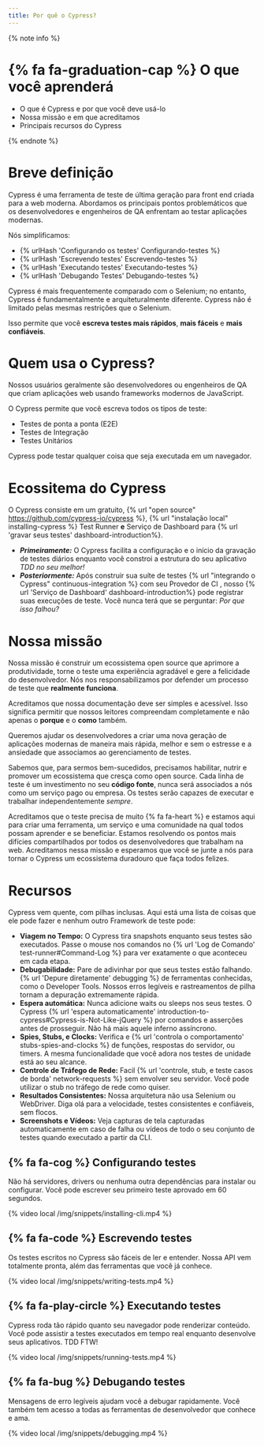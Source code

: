 ```yaml
---
title: Por quê o Cypress?
---
```


{% note info %}
# {% fa fa-graduation-cap %} O que você aprenderá

- O que é Cypress e por que você deve usá-lo
- Nossa missão e em que acreditamos
- Principais recursos do Cypress

{% endnote %}

# Breve definição

Cypress é uma ferramenta de teste de última geração para front end criada para a web moderna. Abordamos os principais pontos problemáticos que os desenvolvedores e engenheiros de QA enfrentam ao testar aplicações modernas.

Nós simplificamos:

- {% urlHash 'Configurando os testes' Configurando-testes %}
- {% urlHash 'Escrevendo testes' Escrevendo-testes %}
- {% urlHash 'Executando testes' Executando-testes %}
- {% urlHash 'Debugando Testes' Debugando-testes %}

Cypress é mais frequentemente comparado com o Selenium; no entanto, Cypress é fundamentalmente e arquiteturalmente diferente. Cypress não é limitado pelas mesmas restrições que o Selenium.

Isso permite que você  **escreva testes mais rápidos**, **mais fáceis** e **mais confiáveis**.

# Quem usa o Cypress?

Nossos usuários geralmente são desenvolvedores ou engenheiros de QA que criam aplicações web usando frameworks modernos de JavaScript.

O Cypress permite que você escreva todos os tipos de teste:

- Testes de ponta a ponta (E2E)
- Testes de Integração
- Testes Unitários

Cypress pode testar qualquer coisa que seja executada em um navegador.

# Ecossitema do Cypress

O Cypress consiste em um gratuito, {% url "open source" https://github.com/cypress-io/cypress %}, {% url "instalação local" installing-cypress %} Test Runner **e** Serviço de Dashboard para {% url 'gravar seus testes' dashboard-introduction%}.

- ***Primeiramente:*** O Cypress facilita a configuração e o início da gravação de testes diários enquanto você constroi a estrutura do seu aplicativo *TDD no seu melhor!*
- ***Posteriormente:*** Após construir sua suíte de testes {% url "integrando o Cypress" continuous-integration %} com seu Provedor de CI , nosso {% url 'Serviço de Dashboard' dashboard-introduction%} pode registrar suas execuções de teste. Você nunca terá que se perguntar: *Por que isso falhou?*

# Nossa missão

Nossa missão é construir um ecossistema open source que aprimore a produtividade, torne o teste uma experiência agradável e gere a felicidade do desenvolvedor.
Nós nos responsabilizamos por defender um processo de teste que **realmente funciona**.

Acreditamos que nossa documentação deve ser simples e acessível. Isso significa permitir que nossos leitores compreendam completamente e não apenas o **porque** e o **como** também.

Queremos ajudar os desenvolvedores a criar uma nova geração de aplicações modernas de maneira mais rápida, melhor e sem o estresse e a ansiedade que associamos ao gerenciamento de testes.

Sabemos que, para sermos bem-sucedidos, precisamos habilitar, nutrir e promover um ecossistema que cresça como open source. Cada linha de teste é um investimento no seu **código fonte**, nunca será associados a nós como um serviço pago ou empresa. Os testes serão capazes de executar e trabalhar independentemente *sempre*.

Acreditamos que o teste precisa de muito {% fa fa-heart %} e estamos aqui para criar uma ferramenta, um serviço e uma comunidade na qual todos possam aprender e se beneficiar. Estamos resolvendo os pontos mais difícies compartilhados por todos os desenvolvedores que trabalham na web. Acreditamos nessa missão e esperamos que você se junte a nós para tornar o Cypress um ecossistema duradouro que faça todos felizes.

# Recursos

Cypress vem quente, com pilhas inclusas. Aqui está uma lista de coisas que ele pode fazer e nenhum outro Framework de teste pode:

- **Viagem no Tempo:** O Cypress tira snapshots enquanto seus testes são executados. Passe o mouse nos comandos no {% url 'Log de Comando' test-runner#Command-Log %} para ver exatamente o que aconteceu em cada etapa.
- **Debugabilidade:** Pare de adivinhar por que seus testes estão falhando. {% url 'Depure diretamente' debugging %} de ferramentas conhecidas, como o Developer Tools. Nossos erros legíveis e rastreamentos de pilha tornam a depuração extremamente rápida.
- **Espera automática:** Nunca adicione waits ou sleeps nos seus testes. O Cypress {% url 'espera automaticamente' introduction-to-cypress#Cypress-is-Not-Like-jQuery %} por comandos e asserções antes de prosseguir. Não há mais aquele inferno assíncrono.
- **Spies, Stubs, e Clocks:** Verifica e {% url 'controla o comportamento' stubs-spies-and-clocks %} de funções, respostas do servidor, ou timers. A mesma funcionalidade que você adora nos testes de unidade está ao seu alcance.
- **Controle de Tráfego de Rede:** Facil {% url 'controle, stub, e teste casos de borda' network-requests %} sem envolver seu servidor. Você pode utilizar o stub no tráfego de rede como quiser.
- **Resultados Consistentes:** Nossa arquitetura não usa Selenium ou WebDriver. Diga olá para a velocidade, testes consistentes e confiáveis, sem flocos.
- **Screenshots e Vídeos:** Veja capturas de tela capturadas automaticamente em caso de falha ou vídeos de todo o seu conjunto de testes quando executado a partir da CLI.

## {% fa fa-cog %} Configurando testes

Não há servidores, drivers ou nenhuma outra dependências para instalar ou configurar. Você pode escrever seu primeiro teste aprovado em 60 segundos.

{% video local /img/snippets/installing-cli.mp4 %}

## {% fa fa-code %} Escrevendo testes

Os testes escritos no Cypress são fáceis de ler e entender. Nossa API vem totalmente pronta, além das ferramentas que você já conhece.

{% video local /img/snippets/writing-tests.mp4 %}

## {% fa fa-play-circle %} Executando testes

Cypress roda tão rápido quanto seu navegador pode renderizar conteúdo. Você pode assistir a testes executados em tempo real enquanto desenvolve seus aplicativos. TDD FTW!

{% video local /img/snippets/running-tests.mp4 %}

## {% fa fa-bug %} Debugando testes

Mensagens de erro legíveis ajudam você a debugar rapidamente. Você também tem acesso a todas as ferramentas de desenvolvedor que conhece e ama.

{% video local /img/snippets/debugging.mp4 %}
